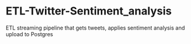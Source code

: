 # ETL-Twitter-Sentiment_analysis
ETL streaming pipeline that gets tweets, applies sentiment analysis and upload to Postgres

